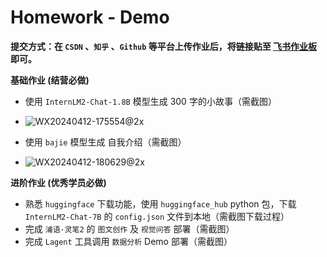 # **Homework - Demo**

**提交方式：在 `CSDN` 、`知乎` 、`Github` 等平台上传作业后，将链接贴至 [飞书作业板](https://aicarrier.feishu.cn/wiki/TqjawZsoqiiRXEkRpcScmKAAn8d?table=tblNCUy9PeGmgd9I&view=vewQagjCL1) 即可。**

**基础作业 (结营必做)**

- 使用 `InternLM2-Chat-1.8B` 模型生成 300 字的小故事（需截图）

- ![WX20240412-175554@2x](https://github.com/JeremeLau/Tutorial/assets/38304013/11c68c62-d1e9-45d2-9ce6-1162b15efe0a)
- 使用 `bajie` 模型生成 自我介绍（需截图）
- ![WX20240412-180629@2x](https://github.com/JeremeLau/Tutorial/assets/38304013/3c77f049-2654-409f-931c-627450e72ea7)



**进阶作业 (优秀学员必做)**

- 熟悉 `huggingface` 下载功能，使用 `huggingface_hub` python 包，下载 `InternLM2-Chat-7B` 的 `config.json` 文件到本地（需截图下载过程）
- 完成 `浦语·灵笔2` 的 `图文创作` 及 `视觉问答` 部署（需截图）
- 完成 `Lagent` 工具调用 `数据分析` Demo 部署（需截图）

